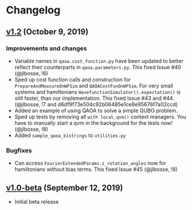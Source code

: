# Changelog

## [v1.2](https://gitlab.com/entropica/entropica_qaoa/tree/dev) (October 9, 2019)

### Improvements and changes
- Variable names in `qaoa.cost_function.py` have been updated to better reflect
  their counterparts in `qaoa.parameters.py`. This fixed Issue #40 
  (@jlbosse, !6)
- Sped up cost function calls and construction for `PrepareAndMeasureOnWFSim`
  and `QAOACostFunOnWFSim`. For very small systems and hamiltonians
  `WavefunctionSimulator().expectation()` is still faster, than our implementation. This fixed Issue #43 and #44.
  (@jlbosse, !7 and d6df9f73e504c92b06485e1ce8e95676f7a02ccd)
- Added an example of using QAOA to solve a simple QUBO problem.
- Sped up tests by removing all `with local_qvm()` context managers. You have
  to manually start a qvm in the background for the tests now!
  (@jlbosse, !8)
- Added `sample_qaoa_bistrings` to `utilities.py`

### Bugfixes
- Can access `FourierExtendedParams.z_rotation_angles` now for hamiltonians
  without bias terms. This fixed Issue #45
  (@jlbosse, !8)


## [v1.0-beta](https://github.com/entropicalabs/entropica_qaoa/releases/tag/1.0) (September 12, 2019)

- Initial beta release
